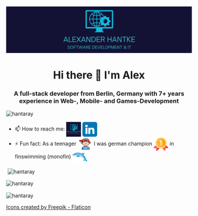 ![logo](https://github.com/hantaray/hantaray/blob/17c4c3232bfd412f6e9557c411b1531405ea2c0a/assets/images/back_github.jpg)

<h1 align="center">Hi there 👋 I'm Alex</h1>
<h3 align="center">A full-stack developer from Berlin, Germany with 7+ years experience in Web-, Mobile- and Games-Development</h3>

<p align="left"> <img src="https://komarev.com/ghpvc/?username=hantaray&label=Profile%20views&color=0e75b6&style=flat" alt="hantaray" /> </p>

- 📫 How to reach me: <a href="https://www.alexander-hantke.com/" target="_blank"><img align="center" src="https://github.com/hantaray/hantaray/blob/0aec4fc349e87ffdb227056f4ab6e52ac0249931/assets/icons/alexander-hantke-logo5.png" alt="linkedin icon" height="40" width="40" /></a> <a href="https://www.linkedin.com/in/alexander-hantke/?locale=en_US" target="_blank"><img align="center" src="https://github.com/hantaray/hantaray/blob/46094405594bedee7d6327cb40036e81520241f5/assets/icons/linkedin.png" alt="linkedin icon" height="40" width="40" /></a> 
  </br>
- ⚡ Fun fact: As a teenager <img align="center" src="https://github.com/hantaray/hantaray/blob/137e0362d3d60b2e35ee01e70ca7fe4d5c4b71e5/assets/icons/boy.png" alt="boy icon" height="30" width="40" /> I was german champion <img align="center" src="https://github.com/hantaray/hantaray/blob/4810668198379c853bcd8126b74e7453cbece692/assets/icons/gold-medal.png" alt="gold-medal icon" height="40" width="40" /> in finswimming (monofin) <img align="center" src="https://github.com/hantaray/hantaray/blob/137e0362d3d60b2e35ee01e70ca7fe4d5c4b71e5/assets/icons/dolphin.png" alt="dolphin icon" height="30" width="40" />

<p>&nbsp;<img align="center" src="https://github-readme-stats.vercel.app/api?username=hantaray&show_icons=true&locale=en" alt="hantaray" /></p> <p><img align="center" src="https://github-readme-streak-stats.herokuapp.com/?user=hantaray&" alt="hantaray" /></p>
<p><img align="center" src="https://github-readme-stats.vercel.app/api/top-langs/?username=hantaray&langs_count=5" alt="hantaray" /></p>

<a href="https://www.flaticon.com/free-icons/dolphin" title="dolphin icons">Icons created by Freepik - Flaticon</a>
